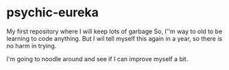 # psychic-eureka
My first repository where I will keep lots of garbage
So, I''m way to old to be learning to code anything. But I wil tell myself this again in a year, so there is no harm in trying.

I'm going to noodle around and see if I can improve myself a bit.
